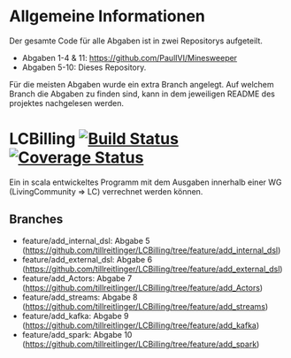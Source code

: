 # Allgemeine Informationen
Der gesamte Code für alle Abgaben ist in zwei Repositorys aufgeteilt.
- Abgaben 1-4 & 11: https://github.com/PaulIVI/Minesweeper
- Abgaben 5-10: Dieses Repository.

Für die meisten Abgaben wurde ein extra Branch angelegt. Auf welchem Branch die Abgaben zu finden sind, kann in dem jeweiligen README des projektes nachgelesen werden.

# LCBilling [![Build Status](https://travis-ci.org/tillreitlinger/LCBilling.svg?branch=main)](https://travis-ci.org/tillreitlinger/LCBilling) [![Coverage Status](https://coveralls.io/repos/github/tillreitlinger/LCBilling/badge.svg?branch=main)](https://coveralls.io/github/tillreitlinger/LCBilling?branch=main) 

Ein in scala entwickeltes Programm mit dem Ausgaben innerhalb einer WG (LivingCommunity => LC) verrechnet werden können.

## Branches
- feature/add_internal_dsl: Abgabe 5 (https://github.com/tillreitlinger/LCBilling/tree/feature/add_internal_dsl)
- feature/add_external_dsl: Abgabe 6 (https://github.com/tillreitlinger/LCBilling/tree/feature/add_external_dsl)
- feature/add_Actors: Abgabe 7 (https://github.com/tillreitlinger/LCBilling/tree/feature/add_Actors)
- feature/add_streams: Abgabe 8 (https://github.com/tillreitlinger/LCBilling/tree/feature/add_streams)
- feature/add_kafka: Abgabe 9 (https://github.com/tillreitlinger/LCBilling/tree/feature/add_kafka)
- feature/add_spark: Abgabe 10 (https://github.com/tillreitlinger/LCBilling/tree/feature/add_spark)
